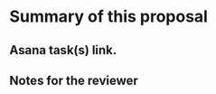 # Summary of this proposal

<!-- Provide summary of changes -->

## Asana task(s) link.

<!--- Mandatory: Please provide the related asana task(s) -->

## Notes for the reviewer

<!-- Provide any notes that might be important for the (reviewer) of changes -->


